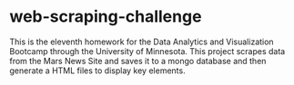 # web-scraping-challenge
This is the eleventh homework for the Data Analytics and Visualization Bootcamp through the University of Minnesota. This project scrapes data from the Mars News Site and saves it to a mongo database and then generate a HTML files to display key elements. 
